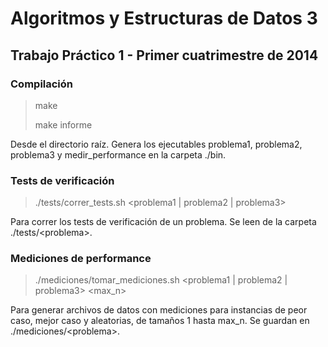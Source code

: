 # Algoritmos y Estructuras de Datos 3
## Trabajo Práctico 1 - Primer cuatrimestre de 2014

### Compilación
> make
>
> make informe

Desde el directorio raíz. Genera los ejecutables problema1, problema2, problema3 y medir_performance en la carpeta ./bin.

### Tests de verificación
> ./tests/correr_tests.sh <problema1 | problema2 | problema3\>

Para correr los tests de verificación de un problema. Se leen de la carpeta ./tests/<problema\>.

### Mediciones de performance
> ./mediciones/tomar_mediciones.sh <problema1 | problema2 | problema3\> <max_n\>

Para generar archivos de datos con mediciones para instancias de peor caso, mejor caso y aleatorias, de tamaños 1 hasta max_n. Se guardan en ./mediciones/<problema\>.